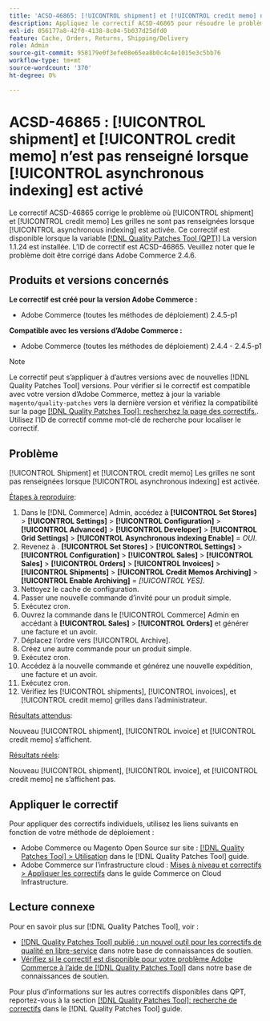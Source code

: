 ```yaml
---
title: 'ACSD-46865: [!UICONTROL shipment] et [!UICONTROL credit memo] n’est pas renseigné lorsque [!UICONTROL asynchronous indexing] est activé'
description: Appliquez le correctif ACSD-46865 pour résoudre le problème Adobe Commerce où [!UICONTROL shipment] et [!UICONTROL credit memo] Les grilles ne sont pas renseignées lorsque [!UICONTROL asynchronous indexing] est activée.
exl-id: 056177a8-42f0-4138-8c04-5b037d25dfd0
feature: Cache, Orders, Returns, Shipping/Delivery
role: Admin
source-git-commit: 958179e0f3efe08e65ea8b0c4c4e1015e3c5bb76
workflow-type: tm+mt
source-wordcount: '370'
ht-degree: 0%

---
```


# ACSD-46865 : [!UICONTROL shipment] et [!UICONTROL credit memo] n’est pas renseigné lorsque [!UICONTROL asynchronous indexing] est activé

Le correctif ACSD-46865 corrige le problème où [!UICONTROL shipment] et [!UICONTROL credit memo] Les grilles ne sont pas renseignées lorsque [!UICONTROL asynchronous indexing] est activée. Ce correctif est disponible lorsque la variable [[!DNL Quality Patches Tool (QPT)]](/help/announcements/adobe-commerce-announcements/magento-quality-patches-released-new-tool-to-self-serve-quality-patches.md) La version 1.1.24 est installée. L’ID de correctif est ACSD-46865. Veuillez noter que le problème doit être corrigé dans Adobe Commerce 2.4.6.

## Produits et versions concernés

**Le correctif est créé pour la version Adobe Commerce :**

* Adobe Commerce (toutes les méthodes de déploiement) 2.4.5-p1

**Compatible avec les versions d’Adobe Commerce :**

* Adobe Commerce (toutes les méthodes de déploiement) 2.4.4 - 2.4.5-p1

>[!NOTE]
>
>Le correctif peut s’appliquer à d’autres versions avec de nouvelles [!DNL Quality Patches Tool] versions. Pour vérifier si le correctif est compatible avec votre version d’Adobe Commerce, mettez à jour la variable `magento/quality-patches` vers la dernière version et vérifiez la compatibilité sur la page [[!DNL Quality Patches Tool]: recherchez la page des correctifs.](https://experienceleague.adobe.com/tools/commerce-quality-patches/index.html). Utilisez l’ID de correctif comme mot-clé de recherche pour localiser le correctif.

## Problème

[!UICONTROL Shipment] et [!UICONTROL credit memo] Les grilles ne sont pas renseignées lorsque [!UICONTROL asynchronous indexing] est activée.

<u>Étapes à reproduire</u>:

1. Dans le [!DNL Commerce] Admin, accédez à **[!UICONTROL Set Stores]** > **[!UICONTROL Settings]** > **[!UICONTROL Configuration]** > **[!UICONTROL Advanced]** > **[!UICONTROL Developer]** > **[!UICONTROL Grid Settings]** > **[!UICONTROL Asynchronous indexing Enable]** = *OUI*.
2. Revenez à . **[!UICONTROL Set Stores]** > **[!UICONTROL Settings]** > **[!UICONTROL Configuration]** > **[!UICONTROL Sales]** > **[!UICONTROL Sales]** > **[!UICONTROL Orders]** > **[!UICONTROL Invoices]** > **[!UICONTROL Shipments]** > **[!UICONTROL Credit Memos Archiving]** > **[!UICONTROL Enable Archiving]** = *[!UICONTROL YES]*.
3. Nettoyez le cache de configuration.
4. Passer une nouvelle commande d’invité pour un produit simple.
5. Exécutez cron.
6. Ouvrez la commande dans le [!UICONTROL Commerce] Admin en accédant à **[!UICONTROL Sales]** > **[!UICONTROL Orders]** et générer une facture et un avoir.
7. Déplacez l’ordre vers [!UICONTROL Archive].
8. Créez une autre commande pour un produit simple.
9. Exécutez cron.
10. Accédez à la nouvelle commande et générez une nouvelle expédition, une facture et un avoir.
11. Exécutez cron.
12. Vérifiez les [!UICONTROL shipments], [!UICONTROL invoices], et [!UICONTROL credit memo] grilles dans l’administrateur.

<u>Résultats attendus</u>:

Nouveau [!UICONTROL shipment], [!UICONTROL invoice] et [!UICONTROL credit memo] s’affichent.

<u>Résultats réels</u>:

Nouveau [!UICONTROL shipment], [!UICONTROL invoice], et [!UICONTROL credit memo] ne s’affichent pas.

## Appliquer le correctif

Pour appliquer des correctifs individuels, utilisez les liens suivants en fonction de votre méthode de déploiement :

* Adobe Commerce ou Magento Open Source sur site : [[!DNL Quality Patches Tool] > Utilisation](https://experienceleague.adobe.com/docs/commerce-operations/tools/quality-patches-tool/usage.html) dans le [!DNL Quality Patches Tool] guide.
* Adobe Commerce sur l’infrastructure cloud : [Mises à niveau et correctifs > Appliquer les correctifs](https://experienceleague.adobe.com/docs/commerce-cloud-service/user-guide/develop/upgrade/apply-patches.html) dans le guide Commerce on Cloud Infrastructure.

## Lecture connexe

Pour en savoir plus sur [!DNL Quality Patches Tool], voir :

* [[!DNL Quality Patches Tool] publié : un nouvel outil pour les correctifs de qualité en libre-service](/help/announcements/adobe-commerce-announcements/magento-quality-patches-released-new-tool-to-self-serve-quality-patches.md) dans notre base de connaissances de soutien.
* [Vérifiez si le correctif est disponible pour votre problème Adobe Commerce à l’aide de [!DNL Quality Patches Tool]](/help/support-tools/patches-available-in-qpt-tool/check-patch-for-magento-issue-with-magento-quality-patches.md) dans notre base de connaissances de soutien.

Pour plus d’informations sur les autres correctifs disponibles dans QPT, reportez-vous à la section [[!DNL Quality Patches Tool]: recherche de correctifs](https://experienceleague.adobe.com/tools/commerce-quality-patches/index.html) dans le [!DNL Quality Patches Tool] guide.
